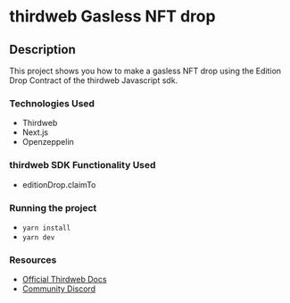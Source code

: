 # thirdweb Gasless NFT drop

## Description

This project shows you how to make a gasless NFT drop using the Edition Drop Contract of the thirdweb Javascript sdk.

### Technologies Used

- Thirdweb
- Next.js
- Openzeppelin

### thirdweb SDK Functionality Used

- editionDrop.claimTo

### Running the project

- `yarn install`
- `yarn dev`

### Resources

- [Official Thirdweb Docs](https://docs.thirdeb.com)
- [Community Discord](https://discord.gg/thirdweb)

